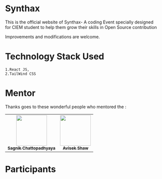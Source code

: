 # Synthax
This is the official website of Synthax- A coding Event specially designed for CIEM student to help them grow their skills in Open Source contribution

Improvements and modifications are welcome.

# Technology Stack Used
    1.React JS,
    2.TailWind CSS

# Mentor

Thanks goes to these wonderful people who mentored the :

<!-- ALL-CONTRIBUTORS-LIST:START - Do not remove or modify this section -->
<!-- prettier-ignore-start -->
<!-- markdownlint-disable -->

<!--Add a max of 6 people in each row -->
<table>
  <tr>
      <td align="center">
          <a href="https://www.sagnik.engineer/">
              <img src="https://avatars3.githubusercontent.com/u/36898274?s=400&u=938aced314a039925c43c0e3e15344d9dc963ac1&v=4" width="100px;" alt=""/><br />
              <sub>
                  <b>
                      Sagnik Chattopadhyaya
                  </b>
              </sub>
          </a>
      </td>
      <td align="center">
          <a href="https://avisekcode.netlify.app">
              <img src="https://avatars0.githubusercontent.com/u/56290578?s=460&u=b767f8396a3a2b2b14b0a65097944fe2709be5c9&v=4" width="100px;" alt="" /><br />
              <sub>
                  <b>
                      Avisek Shaw
                  </b>
              </sub>
          </a>
      </td>
  </tr>
</table>

# Participants

<!-- 
<table>
  <tr>
      <td align="center">
          <a href="soem link">
              <img src="https://avatars3.githubusercontent.com/u/36898274?s=400&u=938aced314a039925c43c0e3e15344d9dc963ac1&v=4" width="100px;" alt=""/><br />
              <sub>
                  <b>
                      Participant name
                  </b>
              </sub>
          </a>
      </td>
  </tr>
</table>
-->
